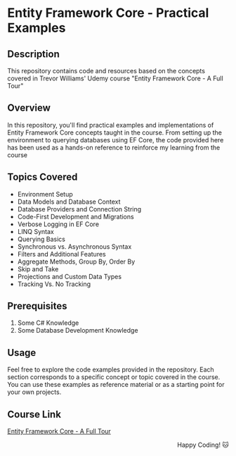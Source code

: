 # Entity Framework Core - Practical Examples

## Description

This repository contains code and resources based on the concepts covered in Trevor Williams' Udemy course "Entity Framework Core - A Full Tour"

## Overview
In this repository, you'll find practical examples and implementations of Entity Framework Core concepts taught in the course. 
From setting up the environment to querying databases using EF Core, the code provided here has been used as a hands-on reference to reinforce my learning from the course

## Topics Covered
- Environment Setup
- Data Models and Database Context
- Database Providers and Connection String
- Code-First Development and Migrations
- Verbose Logging in EF Core
- LINQ Syntax
- Querying Basics
- Synchronous vs. Asynchronous Syntax
- Filters and Additional Features
- Aggregate Methods, Group By, Order By
- Skip and Take
- Projections and Custom Data Types
- Tracking Vs. No Tracking

## Prerequisites
1. Some C# Knowledge
2. Some Database Development Knowledge

## Usage
Feel free to explore the code examples provided in the repository. Each section corresponds to a specific concept or topic covered in the course. You can use these examples as reference material or as a starting point for your own projects.

## Course Link
[Entity Framework Core - A Full Tour](https://www.udemy.com/course/entity-framework-core-a-full-tour/)

<div align="right">
Happy Coding! 🐱
</div>

